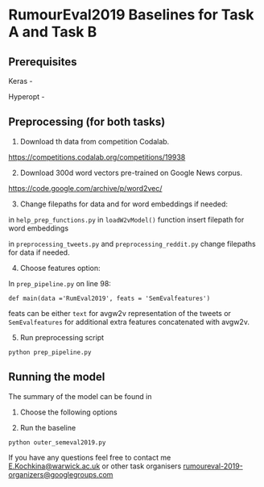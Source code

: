 # RumourEval2019 Baselines for Task A and  Task B

## Prerequisites 

Keras -

Hyperopt - 

## Preprocessing (for both tasks)

1. Download th data from competition Codalab.

https://competitions.codalab.org/competitions/19938


2. Download 300d word vectors pre-trained on Google News corpus. 

https://code.google.com/archive/p/word2vec/

3. Change filepaths for data and for word embeddings if needed:

in `help_prep_functions.py` in `loadW2vModel()` function insert filepath for word embeddings

in `preprocessing_tweets.py` and `preprocessing_reddit.py` change filepaths for data if needed. 

4. Choose features option:

In `prep_pipeline.py` on line 98:

`def main(data ='RumEval2019', feats = 'SemEvalfeatures')`

feats can be either `text` for avgw2v representation of the tweets or `SemEvalfeatures` for additional extra features concatenated with avgw2v. 

5. Run preprocessing script

```
python prep_pipeline.py
```

## Running the model

The summary of the model can be found in 

1. Choose the following options

2. Run the baseline

```
python outer_semeval2019.py

```

If you have any questions feel free to contact me E.Kochkina@warwick.ac.uk or other task organisers rumoureval-2019-organizers@googlegroups.com


